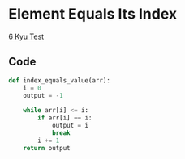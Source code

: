 # Element Equals Its Index

[6 Kyu Test](https://www.codewars.com/kata/5b7176768adeae9bc9000056)

## Code

```python
def index_equals_value(arr):
    i = 0
    output = -1
    
    while arr[i] <= i:
        if arr[i] == i:
            output = i
            break
        i += 1
    return output
```
